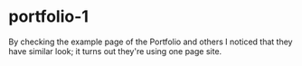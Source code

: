 # portfolio-1

By checking the example page of the Portfolio and others I noticed that they have similar look; it turns out they're using one page site.
